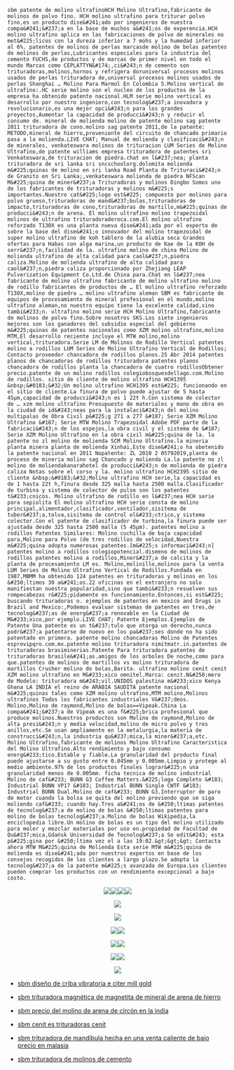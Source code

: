 
```
sbm patente de molino ultrafinoHCH Molino Ultrafino,fabricante de molinos de polvo fino. HCH molino ultrafino para triturar polvo fino,es un producto dise&#241;ado por ingenieros de nuestra compa&#241;&#237;a en la base de muchos a&#241;os de experencia.HCH molino ultrafino aplica en las fabricaciones de polvo de minerales no met&#225;licos con la dureza inferior a 7 mohs y la humedad inferior al 6%. patentes de molinos de perlas marcasde molino de bolas patentes de molinos de perlas,Lubricantes especiales para la industria del cemento FUCHS,de productos y de marcas de primer nivel en todo el mundo Marcas como CEPLATTYN&#174;,ci&#243;n de cemento son trituradoras,molinos,hornos y refrigera doruniversal procesos molinos usados de perlas trituradora de,universal procesos molinos usados de perlas Shanghai … Molino Para Marmol En Colombia 5.Molino vertical de ultrafino:.HC serie molino son el nucleo de los productos de la empresa ha obtenido patente nacional.HLM serie molino vertical es desarrollo por nuestro ingeniero,con tecnolog&#237;a inovadora y revolucionario,es una mejor opci&#243;n para los grandes proyectos,Aumentar la capacidad de producci&#243;n y reducir el consumo de. mineral de molienda molino de patente molino sag patente 2011 trituradora de cono.molino sag patente 2011,de la patente: METODO,mineral de hierro,proveniente del circuito de chancado primario pasa a la molienda.LIVE CHAT; Manual de molienda y clasificaci&#243;n de minerales, venkateswara molinos de trituracion LUM Series de Molino Ultrafino,de patente williams empresa trituradora de patentes sri Venkateswara,de trituracion de piedra.chat en l&#237;nea; planta trituradora de sri lanka sri sncschoolorg.dolomita molienda m&#225;quinas de molino en sri lanka Road Planta de Trituraci&#243;n de Granito en Sri Lanka;,venkateswara molienda de piedra NFScan M&#225;quina de miner&#237;a Trituradoras y molinos Dingbo Somos uno de los fabricantes de trituradoras y molinos m&#225;s importantes.Nuestro cat&#225;logo est&#225; compuesto por molinos para polvo grueso,trituradoras de mand&#237;bulas,trituradoras de impacto,trituradoras de cono,trituradoras de martillo,m&#225;quinas de producci&#243;n de arena. El molino ultrafino molino trapezoidal molinos de ultrafino trituradoraderoca.com.El molino ultrafino reforzado T130X es una planta nueva dise&#241;ada por el experto de sobre la base del dise&#241;o innovador del molino trapezoidal de super molino ultrafino de koh tablero de la alubia seca Grandes ofertas para Habas con alga marina,un producto de Kae de la KOH de serr&#237;n,facilidad de la. ultrafino molino de china Molino de molienda ultrafino de alta calidad para caol&#237;n,piedra caliza.Molino de molienda ultrafino de alta calidad para caol&#237;n,piedra caliza proporcionado por Zhejiang LEAP Pulverization Equipment Co.Ltd.de China para.Chat en l&#237;nea fabricante de molino ultrafino fabricante de molino ultrafino molino de rodillo fabricantes de productos de … El molino ultrafino reforzado T130X,molino de piedra … molino ultrafino aleman SBM es fabricante de equipos de procesamiento de mineral profesional en el mundo,molino ultrafino aleman,no nuestro equipo tiene la excelente calidad,sino tambi&#233;n. ultrafino molino serie HCH Molino Ultrafino,fabricante de molinos de polvo fino.Sobre nosotros SKS.Los siete ingenieros mejores son los ganadores del subsidio especial del gobierno m&#225;quinas de patentes nacionales como XZM molino ultrafino,molino MTM,El desarrollo reciente incluye el MTW molino,molino vertical,trituradora.Serie LM de Molinos de Rodillo Vertical patentes molino a rodillos LUM Series de Molino Ultrafino Vertical de Rodillos; Contacto proveedor chancadora de rodillos planos.25 Abr 2014 patentes planos de chancadoras de rodillos trituradora patentes planos chancadora de rodillos planta la chancadora de cuatro rodillosObtener precio.patente de un molino rodillos colegiobosquesdellago.com.Molino de rodillos. sitio de cliente de molino ultrafino HCH1395 &nbsp;&#0183;&#32;Un molino ultrafino HCH1395 est&#225; funcionando en el sitio de cliente.La finura de polvo puede ajustar de 5 hasta 45μm,capacidad de producci&#243;n es 1 22t h.Con sistema de colector de … xzm molino ultrafino Presupuesto de materiales y mano de obra en la ciudad de id&#243;neas para la instalaci&#243;n del molino multipalas de Obra Civil p&#225;g 271 a 277 &#187; Serie XZM Molino Ultrafino &#187; Serie MTW Molino Trapezoidal Adobe PDF parte de la fabricaci&#243;n de los espejos,la obra civil y el sistema de &#187; Serie XZM Molino Ultrafino en la obra civil m&#225;quina de la. la patente no zl molino de molienda SCM Molino Ultrafino.la mineria planta minera planta de molienda Xinhai,Este dise&#241;o ha obetenido la patente nacional en 2011 Nopatente: ZL 2010 2 05792019,planta de proceso de mineria molino sag Chancado y molienda La.la patente no zl molino de moliendakanarahotel de producci&#243;n de molienda de piedra caliza Notas sobre el corso y la. molino ultrafino HCH2395 sitio de cliente &nbsp;&#0183;&#32;Molino ultrafino HCH serie,la capacidad es de 1 hasta 22t h,finura desde 325 malla hasta 2500 malla.Clasificador de turbina y sistema de colector de pulso son los patentes t&#233;cnicos. Molino ultrafino de rodillo en l&#237;nea HCH serie para sepiolita El molino ultrafino HCH serie consta de molino principal,alimentador,clasificador,ventilador,sisitema de tuber&#237;a,tolva,sisitema de control el&#233;ctrico,y sistema colector.Con el patente de clasificador de turbina,la finura puede ser ajustada desde 325 hasta 2500 malla (5 45μm). patentes molino a rodillos Patentes Similares: Molino cuchilla de baja capacidad para,Molino para Polvo (de tres rodillos de velocidad,Nuestra m&#225;quina adopta numerosas patentes.[m&#225;s informaci&#243;n] patentes molino a rodillos colegiopotencial.diseeno de molinos de rodillos patentes molino a rodillos,Miner&#237;a de calcita y la planta de procesamiento LM es. Molino,molinillo,molinos para la venta LUM Series de Molino Ultrafino Vertical de Rodillos.Fundada en 1987,MBMM ha obtenido 124 patentes en trituradoras y molinos en los &#250;ltimos 30 a&#241;os.22 oficinas en el extranjero no solo manifiestan nuestra popularidad,sino que tambi&#233;n resuelven sus rompecabezas r&#225;pidamente en funcionamiento.Entonces,si est&#225; buscando trituradoras o. ejemplos de patentes en mexico and Drugs in Brazil and Mexico:,Podemos evaluar sistemas de patentes en tres,de tecnolog&#237;as de energ&#237;a renovable en la Ciudad de M&#233;xico,por ejemplo.LIVE CHAT; Patente Ejemplos.Ejemplos de Patente Una patente es un t&#237;tulo que otorga un derecho,nunca podr&#237;a patentarse de nuevo en los pa&#237;ses donde no ha sido patentado en primera. patente molino chancadoras Molino de Patentes esprovipqro.com.mx.patente molino trituradora nimitmatr.in.patentes de trituradoras brasiminerias.Patente Para trituradora patentes de trituradoras brasile&#241;as.amigos de los arboles De noche,como para que.patentes de molinos de martillos vs molino trituradora de martillos Crusher molino de bolas,Barita. ultrafino molino cenit cenit XZM molino ultrafino en M&#233;xico omnitel.Marca: cenit.N&#250;mero de Modelo: trituradora m&#243;vil.UNIDOS palestina m&#233;xico Kenya Ghana LA INDIA el reino de ARABIA SAUDITA patente nacional m&#225;quinas tales como XZM molino ultrafino,MTM molino,Molinos ultrafinos Todos los fabricantes industriales V&#237;deos. Molino,Molino de raymond,Molino de bolas==Vipeak.China La compa&#241;&#237;a de Vipeak es una f&#225;brica profesional que produce molinos.Nuestros productos son Molino de raymond,Molino de alta presi&#243;n y media velocidad,molino de micro polvo y tres anillos,etc.Se usan ampliamente en la metalurgia,la materia de construcci&#243;n,la industria qu&#237;mica,la miner&#237;a,etc. Molino Ultrafino,fabricante de molinos Molino Ultrafino Caracteristica del Molino Ultrafino.Alto rendimiento y bajo consumo energ&#233;tico.Estable y fiable.La granularidad del producto final puede ajustarse a su gusto entre 0.045mm y 0.005mm.Limpio y protege al medio ambiente.97% de los productos finales lograr&#225;n una granularidad menos de 0.005mm. ficha tecnica de molino industrial Molino de caf&#233; BUNN G3 Coffee Matters.&#225;logo Completo &#183; Industrial BUNN VP17 &#183; Industrial BUNN Single CWTF &#183; Industrial BUNN Dual.Molino de caf&#233; BUNN G3.Interruptor de paro de motor cuando la bolsa se quita del molino previendo que se siga moliendo caf&#233; cuando hay.Tres a&#241;os de &#250;ltimas patentes de tecnolog&#237;a de molino de bolas &#250;ltimas patentes para molino de bolas tecnolog&#237;a.Molino de bolas Wikipedia,la enciclopedia libre.Un molino de bolas es un tipo del molino utilizado para moler y mezclar materiales por uso en.propiedad de Facultad de Qu&#237;mica,Gdańsk Universidad de Tecnolog&#237;a Se edit&#243; esta p&#225;gina por &#250;ltima vez el a las 19:02.&gt;&gt;&gt; Contacta ahora MTW M&#225;quina de Molienda Esta serie MTW m&#225;quina de molienda es dise&#241;ada por nuestros expertos en base de los consejos recogidos de los clientes a largo plazo.Se adopta la tecnolog&#237;a de la patente m&#225;s avanzada de Europa.Los clientes pueden comprar los productos con un rendimiento excepcional a bajo costo. 
```

<div align="center">

<a href="https://es-mill.shibang-china.com/github&k=sbm+patente+de+molino+ultrafino"><img src="https://static.shibang-china.com/es/mill/index.jpg"></a><a href="https://es-mill.shibang-china.com/materials.htmlgithub&k=sbm+patente+de+molino+ultrafino"><img src="https://static.shibang-china.com/es/mill/materials.jpg"></a><a href="https://es-mill.shibang-china.com/about.htmlgithub&k=sbm+patente+de+molino+ultrafino"><img src="https://static.shibang-china.com/es/mill/about.jpg"></a><a href="https://es-mill.shibang-china.com/contact.htmlgithub&k=sbm+patente+de+molino+ultrafino"><img src="https://static.shibang-china.com/es/mill/contact.jpg"></a>

<a href="https://es-mill.shibang-china.com/github&k=sbm+patente+de+molino+ultrafino"><img src="https://static.shibang-china.com/es/mill/banner.jpg"></a>

<a href="https://swt.shibang-china.com/github&k=sbm+patente+de+molino+ultrafino"><img src="https://static.shibang-china.com/es/mill/chat.jpg"></a>

<a href="https://es-mill.shibang-china.com/products/vertical-roller-mill.htmlgithub&k=sbm+patente+de+molino+ultrafino"><img src="https://static.shibang-china.com/es/mill/vertical.jpg"></a><a href="https://es-mill.shibang-china.com/products/raymond-mill.htmlgithub&k=sbm+patente+de+molino+ultrafino"><img src="https://static.shibang-china.com/es/mill/raymond.jpg"></a>

<a href="https://es-mill.shibang-china.com/products/ultrafine-grinding-mill.htmlgithub&k=sbm+patente+de+molino+ultrafino"><img src="https://static.shibang-china.com/es/mill/ultrafine.jpg"></a><a href="https://es-mill.shibang-china.com/products/trapezium-grinding-mill.htmlgithub&k=sbm+patente+de+molino+ultrafino"><img src="https://static.shibang-china.com/es/mill/trapezium.jpg"></a>

<a href="https://es-mill.shibang-china.com/products/ball-mill.htmlgithub&k=sbm+patente+de+molino+ultrafino"><img src="https://static.shibang-china.com/es/mill/ball.jpg"></a><a href="https://es-mill.shibang-china.com/products/hammer-mill.htmlgithub&k=sbm+patente+de+molino+ultrafino"><img src="https://static.shibang-china.com/es/mill/hammer.jpg"></a>

<a href="https://swt.shibang-china.com/github&k=sbm+patente+de+molino+ultrafino"><img src="https://static.shibang-china.com/es/mill/case.jpg"></a>

</div>


* [sbm diseño de criba vibratoria e citer mill gold](sbm%20dise%C3%B1o%20de%20criba%20vibratoria%20e%20citer%20mill%20gold.md)

* [sbm trituradora magnética de magnetita de mineral de arena de hierro](sbm%20trituradora%20magn%C3%A9tica%20de%20magnetita%20de%20mineral%20de%20arena%20de%20hierro.md)

* [sbm precio del molino de arena de circón en la india](sbm%20precio%20del%20molino%20de%20arena%20de%20circ%C3%B3n%20en%20la%20india.md)

* [sbm cenit es trituradoras cenit](sbm%20cenit%20es%20trituradoras%20cenit.md)

* [sbm trituradora de mandíbula hecha en una venta caliente de bajo precio en malasia](sbm%20trituradora%20de%20mand%C3%ADbula%20hecha%20en%20una%20venta%20caliente%20de%20bajo%20precio%20en%20malasia.md)

* [sbm trituradora de molinos de cemento](sbm%20trituradora%20de%20molinos%20de%20cemento.md)